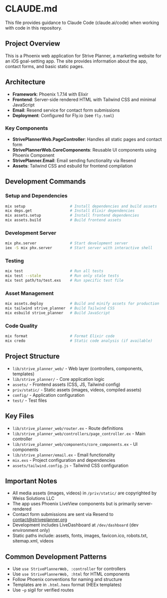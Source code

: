 # CLAUDE.md

This file provides guidance to Claude Code (claude.ai/code) when working with code in this repository.

## Project Overview

This is a Phoenix web application for Strive Planner, a marketing website for an iOS goal-setting app. The site provides information about the app, contact forms, and basic static pages.

## Architecture

- **Framework**: Phoenix 1.7.14 with Elixir
- **Frontend**: Server-side rendered HTML with Tailwind CSS and minimal JavaScript
- **Email**: Resend service for contact form submissions
- **Deployment**: Configured for Fly.io (see `fly.toml`)

### Key Components

- **StrivePlannerWeb.PageController**: Handles all static pages and contact form
- **StrivePlannerWeb.CoreComponents**: Reusable UI components using Phoenix Component
- **StrivePlanner.Email**: Email sending functionality via Resend
- **Assets**: Tailwind CSS and esbuild for frontend compilation

## Development Commands

### Setup and Dependencies
```bash
mix setup                    # Install dependencies and build assets
mix deps.get                 # Install Elixir dependencies
mix assets.setup             # Install frontend dependencies
mix assets.build             # Build frontend assets
```

### Development Server
```bash
mix phx.server               # Start development server
iex -S mix phx.server        # Start server with interactive shell
```

### Testing
```bash
mix test                     # Run all tests
mix test --stale             # Run only stale tests
mix test path/to/test.exs    # Run specific test file
```

### Asset Management
```bash
mix assets.deploy            # Build and minify assets for production
mix tailwind strive_planner  # Build Tailwind CSS
mix esbuild strive_planner   # Build JavaScript
```

### Code Quality
```bash
mix format                   # Format Elixir code
mix credo                    # Static code analysis (if available)
```

## Project Structure

- `lib/strive_planner_web/` - Web layer (controllers, components, templates)
- `lib/strive_planner/` - Core application logic
- `assets/` - Frontend assets (CSS, JS, Tailwind config)
- `priv/static/` - Static assets (images, videos, compiled assets)
- `config/` - Application configuration
- `test/` - Test files

## Key Files

- `lib/strive_planner_web/router.ex` - Route definitions
- `lib/strive_planner_web/controllers/page_controller.ex` - Main controller
- `lib/strive_planner_web/components/core_components.ex` - UI components
- `lib/strive_planner/email.ex` - Email functionality
- `mix.exs` - Project configuration and dependencies
- `assets/tailwind.config.js` - Tailwind CSS configuration

## Important Notes

- All media assets (images, videos) in `/priv/static/` are copyrighted by Weiss Solutions LLC
- The app uses Phoenix LiveView components but is primarily server-rendered
- Contact form submissions are sent via Resend to contact@striveplanner.org
- Development includes LiveDashboard at `/dev/dashboard` (dev environment only)
- Static paths include: assets, fonts, images, favicon.ico, robots.txt, sitemap.xml, videos

## Common Development Patterns

- Use `use StrivePlannerWeb, :controller` for controllers
- Use `use StrivePlannerWeb, :html` for HTML components
- Follow Phoenix conventions for naming and structure
- Templates are in `.html.heex` format (HEEx templates)
- Use `~p` sigil for verified routes
